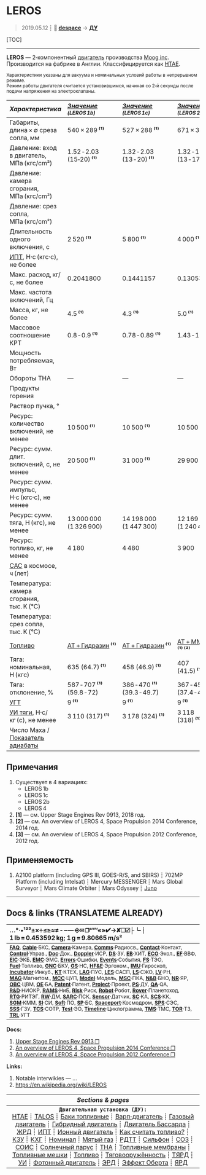 # LEROS
> 2019.05.12 ┊ **🚀 [despace](index.md)** → **[ДУ](ps.md)**

[TOC]

---

**LEROS** — 2‑компонентный [двигатель](ps.md) производства [Moog inc](03_moog_inc.md). Производится на фабрике в Англии. Классифицируется как [HTAE](htae.md).

<small>

Характеристики указаны для вакуума и номинальных условий работы в непрерывном режиме.  
Режим работы двигателя считается установившимся, начиная со 2‑й секунды после подачи напряжения на электроклапаны.

|*Характеристика*|*[Значение](si.md) <small>(LEROS 1b)</small>*|*[Значение](si.md) <small>(LEROS 1c)</small>*|*[Значение](si.md) <small>(LEROS 2b)</small>*|*[Значение](si.md) <small>(LEROS 4)</small>*|
|:--|:--|:--|:--|:--|
|Габариты, длина × ∅ среза сопла, мм  |  540 × 289 **⁽¹⁾**  |  527 × 288 **⁽¹⁾**  |  671 × 334 **⁽¹⁾**  |  1 106 × 500 **⁽³⁾**  |
|Давление: вход в двигатель, МПа (кгс/cm²)  |  1.52 ‑ 2.03<br> (15‑20) **⁽¹⁾**  |  1.32 ‑ 2.03<br> (13 ‑ 20) **⁽¹⁾**  |  1.32 ‑ 1.73<br> (13 ‑ 17) **⁽¹⁾**  |  1.54<br> (15) **⁽²⁾**  |
|Давление: камера сгорания, МПа (кгс/cm²)  |  |  |  |  |
|Давление: срез сопла, МПа (кгс/cm²)  |  |  |  |  |
|Длительность одного включения, с  |  2 520 **⁽¹⁾**  |  5 800 **⁽¹⁾**  |  4 000 **⁽¹⁾**  |  |
|[ИПТ](ing.md), Н·с (кгс·с), не более  |  |  |  |  |
|Макс. расход, кг/с, не более  |  0.2041800  |  0.1441157  |  0.1305323  |  0.3527902  |
|Макс. частота включений, Гц  |  |  |  |  17 ‑ 34 **⁽³⁾**  |
|Масса, кг, не более  |  4.5 **⁽¹⁾**  |  4.3 **⁽¹⁾**  |  5.0 **⁽¹⁾**  |  6.5 **⁽³⁾**  |
|Массовое соотношение КРТ  |  0.8 ‑ 0.9 **⁽¹⁾**  |  0.78 ‑ 0.89 **⁽¹⁾**  |  1.43 ‑ 1.81 **⁽¹⁾**  |  1.5 ‑ 1.8 **⁽²⁾**  |
|Мощность потребляемая, Вт  |  |  |  |  |
|Обороты ТНА  |—|—|—|—|
|Продукты горения  |  |  |  |  |
|Раствор пучка, °  |  |  |  |  |
|Ресурс: количество включений, не менее  |  10 500 **⁽¹⁾**  |  10 500 **⁽¹⁾**  |  10 500 **⁽¹⁾**  |  |
|Ресурс: сумм. длит. включений, c, не менее  |  20 500 **⁽¹⁾**  |  31 000 **⁽¹⁾**  |  29 900 **⁽¹⁾**  |  |
|Ресурс: сумм. импульс, Н·с (кгс·с), не менее  |   |
|Ресурс: сумм. тяга, Н (кгс), не менее  | 13 000 000 (1 326 900)  | 14 198 000 (1 447 300)  | 12 169 000 (1 240 450)  |   |
|Ресурс: топливо, кг, не менее  |  4 180  |  4 480  |  3 900  |  |
|[САС](lifetime.md) в космосе, ч (лет)  |  |  |  |  |
|Температура: камера сгорания, тыс. К (°C)  |  |  |  |  |
|Температура: срез сопла, тыс. К (°C)  |  |  |  |  |
|[Топливо](fuel.md)  |  [АТ + Гидразин](at_plus.md) **⁽¹⁾**  | [АТ + Гидразин](at_plus.md) **⁽¹⁾**|  [АТ + ММГ](at_plus.md) **⁽¹⁾ ⁽²⁾**  | [АТ + ММГ](at_plus.md) **⁽¹⁾ ⁽²⁾**|
|Тяга: номинальная, Н (кгс)  |  635 (64.7) **⁽¹⁾**  |  458 (46.9) **⁽¹⁾**  |  407 (41.5) **⁽¹⁾**  |  1 100 (102) **⁽¹⁾**  |
|Тяга: отклонение, %  |587 ‑ 707 **⁽¹⁾**<br> (59.8 ‑ 72)  |386 ‑ 470 **⁽¹⁾**<br> (39.3 ‑ 49.7)  |367 ‑ 456 **⁽¹⁾**<br> (37.4 ‑ 46.4)  |900 ‑ 1 300 **⁽¹⁾**<br> (91.7 ‑ 132.5)  |
|[УГТ](trl.md)|  9 **⁽¹⁾**  |  9 **⁽¹⁾**  |  9 **⁽¹⁾**  |  4 **⁽²⁾**  |
|[УИ тяги](isp.md), Н·с/кг (с), не менее  |  3 110 (317) **⁽¹⁾**  |  3 178 (324) **⁽¹⁾**  |  3 118 (318) **⁽¹⁾**  |  3 118 (323) **⁽²⁾**  |
|Число Маха / [Показатель адиабаты](heat_cr.md)  |  |  |  |  |

</small>



<p style="page-break-after:always"> </p>

## Примечания
   1. Существует в 4 вариациях:
      - LEROS 1b
      - LEROS 1c
      - LEROS 2b
      - LEROS 4
   1. **[1]** — см. Upper Stage Engines Rev 0913, 2018 год.
   1. **[2]** — см. An overview of LEROS 4, Space Propulsion 2014 Conference, 2014 год.
   1. **[3]** — см. An overview of LEROS 4, Space Propulsion 2012 Conference, 2012 год.



## Применяемость
   1. A2100 platform (including GPS III, GOES-R/S, and SBIRS) ┊ 702MP Platform (including Intelsat) ┊ Mercury MESSENGER ┊ Mars Global Surveyor ┊ Mars Climate Orbiter ┊ Mars Odyssey ┊ [Juno](juno.md)





---

## Docs & links (TRANSLATEME ALREADY)
|…°·•¹²³±×÷≤≥≈≠ ‑ −— ⎆✉ ❐“”’«»✔→✘☐☑├┕┆ 1 lb = 0.453592 kg; 1 g = 9.80665 m/s²|
|:--|
|<small>**[FAQ](faq.md)**, **[Cable](cable.md)**·БКС, **[Camera](camera.md)**·Камера, **[Comms](comms.md)**·Радиосв., **[Contact](contact.md)**·Контакт, **[Control](control.md)**·Управ., **[Doc](doc.md)**·Док., **[Doppler](doppler.md)**·ИСР, **[DS](ds.md)**·ЗУ, **[EB](eb.md)**·ХИТ, **[ECO](ecology.md)**·Экол., **[EF](ef.md)**·ВВФ, **[ElC](elc.md)**·ЭКБ, **[EMC](emc.md)**·ЭМС, **[Errors](error.md)**·Ошибки, **[Events](event.md)**·События, **[FS](fs.md)**·ТЭО, **[Fuel](fuel.md)**·Топливо, **[GNC](gnc.md)**·БКУ, **[GS](scs.md)**·НС, **[HF&E](hfe.md)**·Эргоном., **[IMU](imu.md)**·Гироскоп, **[Incubator](incubator.md)**·Инкуб., **[KT](kt.md)**·КТЕХ, **[LAG](lag.md)**·ПУC, **[LES](les.md)**·САСП, **[LS](ls.md)**·СЖО, **[LV](lv.md)**·РН, **[MAG](mag.md)**·Магнитом., **[MCC](mcc.md)**·ЦУП, **[Model](model.md)**·Модель, **[MSC](sc.md)**·ПКА, **[N&B](nnb.md)**·БНО, **[NR](nr.md)**·ЯР, **[OBC](obc.md)**·ЦВМ, **[OE](oe.md)**·БА, **[Patent](патент.md)**·Патент, **[Project](project.md)**·Проект, **[PS](ps.md)**·ДУ, **[QA](quality.md)**·QA, **[R&D](rnd.md)**·НИОКР, **[RAMS](rams.md)**·НиБ, **[Risk](risk.md)**·Риск, **[Robot](robotics.md)**·Робот, **[Rover](rover.md)**·Планетоход, **[RTG](rtg.md)**·РИТЭГ, **[RW](rw.md)**·ДМ, **[SARC](sarc.md)**·ПСК, **[Sensor](sensor.md)**·Датчик, **[SC](sc.md)**·КА, **[SCS](scs.md)**·КК, **[SGM](sgm.md)**·КММ, **[SI](si.md)**·СИ, **[Soft](soft.md)**·ПО, **[SP](sp.md)**·БС, **[Spaceport](spaceport.md)**·Космодром, **[SPS](sps.md)**·СЭС, **[SSS](sss.md)**·ГЗУ, **[TCS](tcs.md)**·СОТР, **[Test](test.md)**·ЭО, **[Timeline](timeline.md)**·Циклограмма, **[TMS](tms.md)**·ТМС, **[TOR](tor.md)**·ТЗ, **[TRL](trl.md)**·УГТ</small>|

**Docs:**

   1. [Upper Stage Engines Rev 0913 ❐](f/ps/leros_upper_stage_engines_rev_0913.djvu)
   1. [An overview of LEROS 4, Space Propulsion 2014 Conference ❐](f/ps/leros_sp2014_2969298.djvu)
   1. [An overview of LEROS 4, Space Propulsion 2012 Conference ❐](f/ps/leros_sp2012_2394092_witherrata.djvu)

**Links:**

   1. Notable interwikies — …
   1. <https://en.wikipedia.org/wiki/LEROS>

|*Sections & pages*|
|:--:|
|**`Двигательная установка (ДУ):`**<br> [HTAE](htae.md) ┊ [TALOS](talos.md) ┊ [Баки топливные](fuel_tank.md) ┊ [Варп‑двигатель](warp_drive.md) ┊ [Газовый двигатель](cgt.md) ┊ [Гибридный двигатель](гбрд.md) ┊ [Двигатель Бассарда](bussard_ramjet.md) ┊ [ЖРД](lpr.md) ┊ [ИПТ](ing.md) ┊ [Ионный двигатель](иод.md) ┊ [Как считать топливо?](si.md) ┊ [КЗУ](cinu.md) ┊ [КХГ](cgs.md) ┊ [Номинал](nominal.md) ┊ [Мятый газ](exhsteam.md) ┊ [РДТТ](spr.md) ┊ [Сильфон](сильфон.md) ┊ [СОЗ](соз.md) ┊ [СОИС](соис.md) ┊ [Солнечный парус](солнечный_парус.md) ┊ [ТНА](turbopump.md) ┊ [Топливные мембраны](топливные_мембраны.md) ┊ [Топливные мешки](топливные_мешки.md) ┊ [Топливо](fuel.md) ┊ [Тяговооружённость](ttwr.md) ┊ [ТЯРД](тярд.md) ┊ [УИ](isp.md) ┊ [Фотонный двигатель](фотонный_двигатель.md) ┊ [ЭРД](epsp.md) ┊ [Эффект Оберта](oberth_eff.md) ┊ [ЯРД](ntr.md) |
